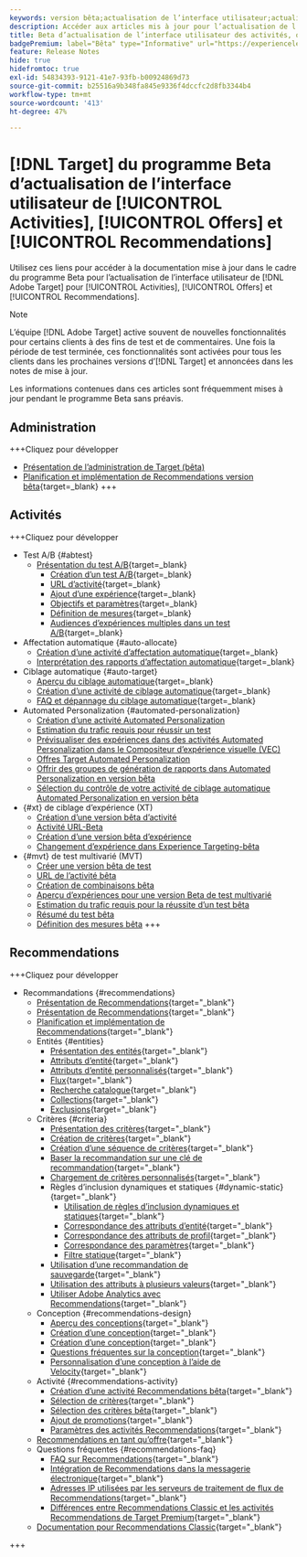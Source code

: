 ```yaml
---
keywords: version bêta;actualisation de l’interface utilisateur;actualisation de l’interface utilisateur;
description: Accéder aux articles mis à jour pour l’actualisation de l’interface utilisateur de Target pour les activités, les offres et Recommendations
title: Beta d’actualisation de l’interface utilisateur des activités, offres et Recommendations
badgePremium: label="Bêta" type="Informative" url="https://experienceleague.adobe.com/docs/target/using/introduction/intro.html?lang=en#beta newtab=true" tooltip="En savoir plus sur le programme  [!DNL Target] Beta."
feature: Release Notes
hide: true
hidefromtoc: true
exl-id: 54834393-9121-41e7-93fb-b00924869d73
source-git-commit: b25516a9b348fa845e9336f4dccfc2d8fb3344b4
workflow-type: tm+mt
source-wordcount: '413'
ht-degree: 47%

---
```


# [!DNL Target] du programme Beta d’actualisation de l’interface utilisateur de [!UICONTROL Activities], [!UICONTROL Offers] et [!UICONTROL Recommendations]

Utilisez ces liens pour accéder à la documentation mise à jour dans le cadre du programme Beta pour l’actualisation de l’interface utilisateur de [!DNL Adobe Target] pour [!UICONTROL Activities], [!UICONTROL Offers] et [!UICONTROL Recommendations].

>[!NOTE]
>
>L’équipe [!DNL Adobe Target] active souvent de nouvelles fonctionnalités pour certains clients à des fins de test et de commentaires. Une fois la période de test terminée, ces fonctionnalités sont activées pour tous les clients dans les prochaines versions d’[!DNL Target] et annoncées dans les notes de mise à jour.
>
>Les informations contenues dans ces articles sont fréquemment mises à jour pendant le programme Beta sans préavis.

## Administration

+++Cliquez pour développer

* [Présentation de l’administration de Target (bêta)](administrating-target/administrating-target-beta.md)
* [Planification et implémentation de Recommendations version bêta](https://experienceleague.adobe.com/en/docs/target-dev/developer/recommendations-beta){target=_blank}
+++

## Activités

+++Cliquez pour développer

* Test A/B {#abtest}
   * [Présentation du test A/B](c-activities/t-test-ab/test-ab-beta.md){target=_blank}
      * [Création d’un test A/B](c-activities/t-test-ab/t-test-create-ab/test-create-ab-beta.md){target=_blank}
      * [URL d’activité](c-activities/t-test-ab/t-test-create-ab/ab-activity-url-beta.md){target=_blank}
      * [Ajout d’une expérience](c-activities/t-test-ab/t-test-create-ab/ab-add-experience-beta.md){target=_blank}
      * [Objectifs et paramètres](c-activities/t-test-ab/t-test-create-ab/ab-goals-and-settings-beta.md){target=_blank}
      * [Définition de mesures](c-activities/t-test-ab/t-test-create-ab/ab-set-metrics-beta.md){target=_blank}
      * [Audiences d’expériences multiples dans un test A/B](c-activities/t-test-ab/t-test-create-ab/target-experience-to-multiple-audiences-beta.md){target=_blank}
* Affectation automatique {#auto-allocate}
   * [Création d’une activité d’affectation automatique](/help/main/c-activities/automated-traffic-allocation/create-auto-allocate-activity-beta.md){target=_blank}
   * [Interprétation des rapports d’affectation automatique](c-activities/automated-traffic-allocation/determine-winner-beta.md){target=_blank}
* Ciblage automatique {#auto-target}
   * [Aperçu du ciblage automatique](/help/main/c-activities/auto-target/auto-target-to-optimize-beta.md){target=_blank}
   * [Création d’une activité de ciblage automatique](/help/main/c-activities/auto-target/create-auto-target-beta.md){target=_blank}
   * [FAQ et dépannage du ciblage automatique](/help/main/c-activities/auto-target/auto-target-troubleshooting-faqs.md){target=_blank}
* Automated Personalization {#automated-personalization}
   * [Création d’une activité Automated Personalization](/help/main/c-activities/t-automated-personalization/create-ap-activity-beta.md)
   * [Estimation du trafic requis pour réussir un test](https://experienceleague.adobe.com/en/docs/target/using/activities/automated-personalization/ap-traffic-estimator-beta)
   * [Prévisualiser des expériences dans des activités Automated Personalization dans le Compositeur d’expérience visuelle (VEC)](https://experienceleague.adobe.com/en/docs/target/using/activities/automated-personalization/ap-preview-experiences-beta)
   * [Offres Target Automated Personalization](https://experienceleague.adobe.com/en/docs/target/using/activities/automated-personalization/ap-target-offers)
   * [Offrir des groupes de génération de rapports dans Automated Personalization en version bêta](/help/main/c-activities/t-automated-personalization/offer-reporting-groups-in-automated-personalization-beta.md)
   * [Sélection du contrôle de votre activité de ciblage automatique Automated Personalization en version bêta](c-activities/t-automated-personalization/experience-as-control-beta.md)
* {#xt} de ciblage d’expérience (XT)
   * [Création d’une version bêta d’activité](c-activities/t-experience-target/t-xt-create/xt-create-beta.md)
   * [Activité URL-Beta](c-activities/t-experience-target/t-xt-create/xt-activity-url-beta.md)
   * [Création d’une version bêta d’expérience](c-activities/t-experience-target/t-xt-create/xt-add-experience-beta.md)
   * [Changement d’expérience dans Experience Targeting-bêta](c-activities/t-experience-target/t-xt-create/xt-switching-experiences-beta.md)
* {#mvt} de test multivarié (MVT)
   * [Créer une version bêta de test](c-activities/c-multivariate-testing/t-create-multivariate-test/create-multivariate-test-beta.md)
   * [URL de l’activité bêta](c-activities/c-multivariate-testing/t-create-multivariate-test/url-beta.md)
   * [Création de combinaisons bêta](c-activities/c-multivariate-testing/t-create-multivariate-test/add-offers-beta.md)
   * [Aperçu d’expériences pour une version Beta de test multivarié](c-activities/c-multivariate-testing/t-create-multivariate-test/preview-experiences-beta.md)
   * [Estimation du trafic requis pour la réussite d’un test bêta](c-activities/c-multivariate-testing/t-create-multivariate-test/traffic-estimator-beta.md)
   * [Résumé du test bêta](c-activities/c-multivariate-testing/t-create-multivariate-test/test-summary-beta.md)
   * [Définition des mesures bêta](c-activities/c-multivariate-testing/t-create-multivariate-test/mvt-set-metrics-beta.md)
+++

## Recommendations

+++Cliquez pour développer

* Recommandations {#recommendations}
   * [Présentation de Recommendations](c-recommendations/recommendations.md){target="_blank"}
   * [Présentation de Recommendations](c-recommendations/introduction-to-recommendations.md){target="_blank"}
   * [Planification et implémentation de Recommendations](c-recommendations/plan-implement.md){target="_blank"}
   * Entités {#entities}
      * [Présentation des entités](c-recommendations/c-products/products.md){target="_blank"}
      * [Attributs d’entité](c-recommendations/c-products/entity-attributes.md){target="_blank"}
      * [Attributs d’entité personnalisés](c-recommendations/c-products/custom-entity-attributes.md){target="_blank"}
      * [Flux](/help/main/c-recommendations/c-products/feeds-beta.md){target="_blank"}
      * [Recherche catalogue](/help/main/c-recommendations/c-products/catalog-search-beta.md){target="_blank"}
      * [Collections](/help/main/c-recommendations/c-products/collections-beta.md){target="_blank"}
      * [Exclusions](/help/main/c-recommendations/c-products/exclusions-beta.md){target="_blank"}
   * Critères {#criteria}
      * [Présentation des critères](/help/main/c-recommendations/c-algorithms/algorithms-beta.md){target="_blank"}
      * [Création de critères](/help/main/c-recommendations/c-algorithms/create-new-algorithm-beta.md){target="_blank"}
      * [Création d’une séquence de critères](/help/main/c-recommendations/c-algorithms/create-criteria-sequence-beta.md){target="_blank"}
      * [Baser la recommandation sur une clé de recommandation](/help/main/c-recommendations/c-algorithms/base-the-recommendation-on-a-recommendation-key-beta.md){target="_blank"}
      * [Chargement de critères personnalisés](/help/main/c-recommendations/c-algorithms/recommendations-csv-beta.md){target="_blank"}
      * Règles d’inclusion dynamiques et statiques {#dynamic-static}{target="_blank"}
         * [Utilisation de règles d’inclusion dynamiques et statiques](/help/main/c-recommendations/c-algorithms/use-dynamic-and-static-inclusion-rules-beta.md){target="_blank"}
         * [Correspondance des attributs d’entité](/help/main/c-recommendations/c-algorithms/entity-attribute-matching-beta.md){target="_blank"}
         * [Correspondance des attributs de profil](/help/main/c-recommendations/c-algorithms/profile-attribute-matching-beta.md){target="_blank"}
         * [Correspondance des paramètres](/help/main/c-recommendations/c-algorithms/parameter-matching-beta.md){target="_blank"}
         * [Filtre statique](/help/main/c-recommendations/c-algorithms/static-value-beta.md){target="_blank"}
      * [Utilisation d’une recommandation de sauvegarde](/help/main/c-recommendations/c-algorithms/backup-recs-beta.md){target="_blank"}
      * [Utilisation des attributs à plusieurs valeurs](/help/main/c-recommendations/c-algorithms/work-with-multi-value-attributes-beta.md){target="_blank"}
      * [Utiliser Adobe Analytics avec Recommendations](/help/main/c-recommendations/c-algorithms/use-adobe-analytics-with-recommendations-beta.md){target="_blank"}
   * Conception {#recommendations-design}
      * [Aperçu des conceptions](c-recommendations/c-design-overview/design-overview.md){target="_blank"}
      * [Création d’une conception](c-recommendations/c-design-overview/create-design.md){target="_blank"}
      * [Création d’une conception](/help/main/c-recommendations/c-design-overview/create-design-beta.md){target="_blank"}
      * [Questions fréquentes sur la conception](c-recommendations/c-design-overview/template-faq.md){target="_blank"}
      * [Personnalisation d’une conception à l’aide de Velocity](c-recommendations/c-design-overview/customizing-a-template.md){target="_blank"}
   * Activité {#recommendations-activity}
      * [Création d’une activité Recommendations bêta](c-recommendations/t-create-recs-activity/create-recs-activity-beta.md){target="_blank"}
      * [Sélection de critères](c-recommendations/t-create-recs-activity/algo-select-recs.md){target="_blank"}
      * [Sélection des critères bêta](/help/main/c-recommendations/t-create-recs-activity/algo-select-rec-beta.md){target="_blank"}
      * [Ajout de promotions](c-recommendations/t-create-recs-activity/adding-promotions.md){target="_blank"}
      * [Paramètres des activités Recommendations](c-recommendations/t-create-recs-activity/recs-activity-settings.md){target="_blank"}
   * [Recommendations en tant qu’offre](c-recommendations/recommendations-as-an-offer.md){target="_blank"}
   * Questions fréquentes {#recommendations-faq}
      * [FAQ sur Recommendations](c-recommendations/c-recommendations-faq/recommendations-faq.md){target="_blank"}
      * [Intégration de Recommendations dans la messagerie électronique](c-recommendations/c-recommendations-faq/integrating-recs-email.md){target="_blank"}
      * [Adresses IP utilisées par les serveurs de traitement de flux de Recommendations](c-recommendations/c-recommendations-faq/ip-addresses-marketing-cloud.md){target="_blank"}
      * [Différences entre Recommendations Classic et les activités Recommendations de Target Premium](c-recommendations/c-recommendations-faq/recommendations-classic-versus-recommendations-activities-target-premium.md){target="_blank"}
   * [Documentation pour Recommendations Classic](/help/main/c-recommendations/recommendations-classic-documentaton.md){target="_blank"}

+++
